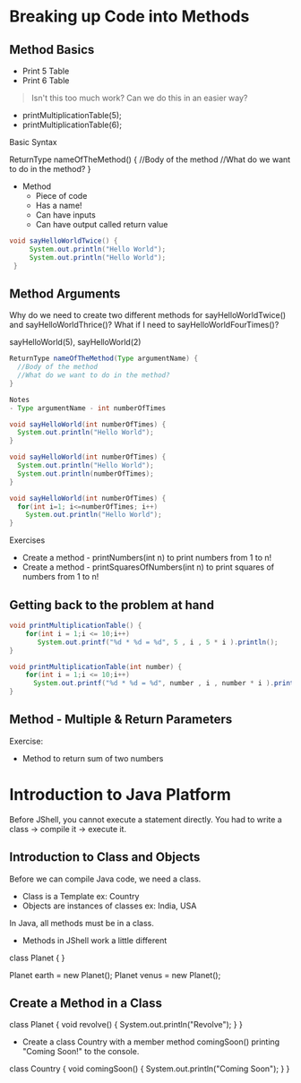 # Breaking up Code into Methods

## Method Basics

- Print 5 Table
- Print 6 Table

> Isn't this too much work? Can we do this in an easier way?

- printMultiplicationTable(5);
- printMultiplicationTable(6);

Basic Syntax 

ReturnType nameOfTheMethod() {
  //Body of the method
  //What do we want to do in the method?
}

- Method
   - Piece of code
   - Has a name!
   - Can have inputs
   - Can have output called return value

```java
void sayHelloWorldTwice() {
     System.out.println("Hello World");
     System.out.println("Hello World");
 }
```

## Method Arguments

Why do we need to create two different methods for sayHelloWorldTwice() and sayHelloWorldThrice()?  What if I need to sayHelloWorldFourTimes()?

sayHelloWorld(5), sayHelloWorld(2)

````java
ReturnType nameOfTheMethod(Type argumentName) {
  //Body of the method
  //What do we want to do in the method?
}

Notes
- Type argumentName - int numberOfTimes

void sayHelloWorld(int numberOfTimes) {
  System.out.println("Hello World");
}

void sayHelloWorld(int numberOfTimes) {
  System.out.println("Hello World");
  System.out.println(numberOfTimes);
}

void sayHelloWorld(int numberOfTimes) {
  for(int i=1; i<=numberOfTimes; i++)
    System.out.println("Hello World");
}
````

Exercises 
 - Create a method - printNumbers(int n) to print numbers from 1 to n!
 - Create a method - printSquaresOfNumbers(int n) to print squares of numbers from 1 to n!

## Getting back to the problem at hand

```java
void printMultiplicationTable() {
    for(int i = 1;i <= 10;i++)
       System.out.printf("%d * %d = %d", 5 , i , 5 * i ).println();
}

void printMultiplicationTable(int number) {
    for(int i = 1;i <= 10;i++)
      System.out.printf("%d * %d = %d", number , i , number * i ).println();
}
```

## Method - Multiple & Return Parameters

Exercise:
- Method to return sum of two numbers

# Introduction to Java Platform

Before JShell, you cannot execute a statement directly. You had to write a class -> compile it -> execute it.

## Introduction to Class and Objects

Before we can compile Java code, we need a class. 
- Class is a Template ex: Country
- Objects are instances of classes ex: India, USA

In Java, all methods must be in a class. 
- Methods in JShell work a little different

class Planet {
}

Planet earth = new Planet();
Planet venus = new Planet();

## Create a Method in a Class

class Planet {
            void revolve() {
                 System.out.println("Revolve");
            }
       }

- Create a class Country with a member method comingSoon() printing "Coming Soon!" to the console.

class Country {
          void comingSoon() {
             System.out.println("Coming Soon");
          }
       }
